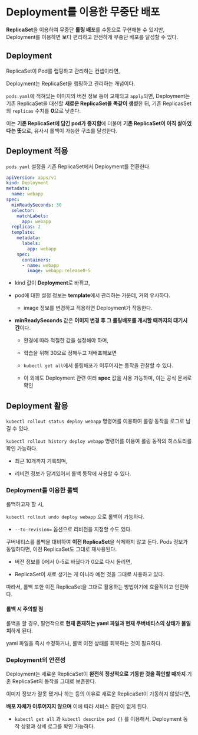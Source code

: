 # Deployment를 이용한 무중단 배포

**ReplicaSet**을 이용하여 무중단 **롤링 배포**를 수동으로 구현해볼 수 있지만, Deployment를 이용하면 보다 편리하고 안전하게 무중단 배포를 달성할 수 있다.

## Deployment

ReplicaSet이 Pod를 랩핑하고 관리하는 컨셉이라면,

Deployment는 ReplicaSet을 랩핑하고 관리하는 개념이다.

`pods.yaml`에 적혀있는 이미지의 버전 정보 등이 교체되고 `apply`되면, Deployment는 기존 ReplicaSet을 대신할 **새로운 ReplicaSet을 똑같이 생성**한 뒤, 기존 ReplicasSet의 `replicas` 수치를 **0**으로 낮춘다.

이는 **기존 ReplicaSet에 담긴 pod가 중지함**에 더불어 **기존 ReplicaSet이 아직 살아있다는 뜻**으로, 유사시 롤백이 가능한 구조를 달성한다.

## Deployment 적용

`pods.yaml` 설정을 기존 ReplicaSet에서 Deployment를 전환한다.

```yaml
apiVersion: apps/v1
kind: Deployment
metadata:
  name: webapp
spec:
  minReadySeconds: 30
  selector:
    matchLabels:
      app: webapp
  replicas: 2
  template:
    metadata:
      labels:
        app: webapp
    spec:
      containers:
      - name: webapp
        image: webapp:release0-5
```

- kind 값이 **Deployment**로 바뀌고,

- pod에 대한 설정 정보는 **template**에서 관리하는 가운데, 거의 유사하다.
  
  - image 정보를 변경하고 적용하면 Deployment가 작동한다.

- **minReadySeconds** 값은 **이미지 변경 후 그 롤링배포를 개시할 때까지의 대기시간**이다.
  
  - 환경에 따라 적절한 값을 설정해야 하며,
  
  - 학습을 위해 30으로 정해두고 재배포해보면
  
  - `kubectl get all`에서 롤링배포가 이루어지는 동작을 관찰할 수 있다.
  
  - 이 외에도 Deployment 관련 여러 **spec** 값을 사용 가능하며, 이는 공식 문서로 확인

## Deployment 활용

`kubectl rollout status deploy webapp` 명령어를 이용하여 롤링 동작을 로그로 남길 수 있다.

`kubectl rollout history deploy webapp` 명령어를 이용여 롤링 동작의 히스토리를 확인 가능하다.

- 최근 10개까지 기록되며,

- 리비전 정보가 담겨있어서 롤백 동작에 사용할 수 있다.

### Deployment를 이용한 롤백

롤백하고자 할 시,

`kubectl rollout undo deploy webapp` 으로 롤백이 가능하다.

- `--to-revision=` 옵션으로 리비전을 지정할 수도 있다.

쿠버네티스를 롤백을 대비하여 **이전 ReplicaSet**을 삭제하지 않고 둔다. Pods 정보가 동일하다면, 이전 ReplicaSet도 그대로 재사용된다.

- 버전 정보를 0에서 0-5로 바꿨다가 0으로 다시 돌리면,

- ReplicaSet이 새로 생기는 게 아니라 예전 것을 그대로 사용하고 있다.

따라서, 롤백 또한 이전 ReplicaSet을 그대로 활용하는 방법이기에 효율적이고 안전하다.

#### 롤백 시 주의할 점

롤백을 할 경우, 필연적으로 **현재 존재하는 yaml 파일과 현재 쿠버네티스의 상태가 불일치**하게 된다.

yaml 파일을 즉시 수정하거나, 롤백 이전 상태를 회복하는 것이 필요하다.

### Deployment의 안전성

Deployment는 새로운 ReplicaSet이 **완전히 정상적으로 기동한 것을 확인할 때까지** 기존 ReplicaSet의 동작을 그대로 보존한다.

이미지 정보가 잘못 됐거나 하는 등의 이유로 새로운 ReplicaSet이 기동하지 않았다면,

**배포 자체가 이루어지지 않으며** 이에 따라 서비스 중단이 없게 된다.

- `kubectl get all` 과 `kubectl describe pod {}` 를 이용해서, Deployment 동작 상황과 상세 로그를 확인 가능하다.



